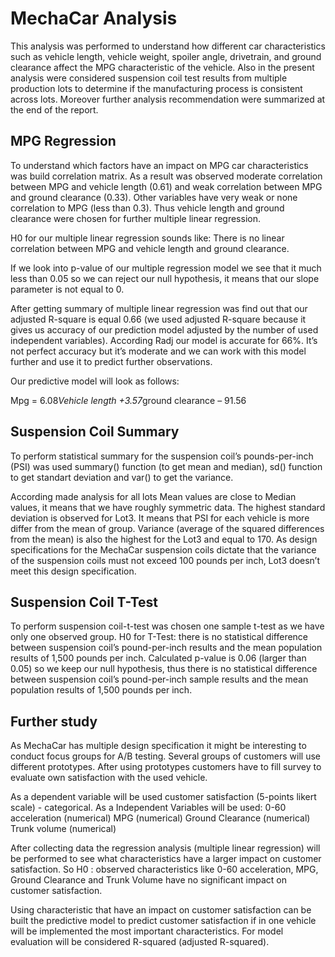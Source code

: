 # MechaCar AnalysisThis analysis was performed to understand how different car characteristics such as vehicle length, vehicle weight, spoiler angle, drivetrain, and ground clearance affect the MPG characteristic of the vehicle. Also in the present analysis were considered suspension coil test results from multiple production lots to determine if the manufacturing process is consistent across lots.Moreover further analysis recommendation were summarized at the end of the report.## MPG RegressionTo understand which factors have an impact on MPG car characteristics was build correlation matrix. As a result was observed moderate correlation between MPG and vehicle length (0.61) and weak correlation between MPG and ground clearance (0.33). Other variables have very weak or none correlation to MPG (less than 0.3). Thus vehicle length and ground clearance were chosen for further multiple linear regression.H0 for our multiple linear regression sounds like: There is no linear correlation between MPG and vehicle length and ground clearance. If we look into p-value of our multiple regression model we see that it much less than 0.05 so we can reject our null hypothesis, it means that our slope parameter is not equal to 0.After getting summary of multiple linear regression was find out that our adjusted R-square is equal 0.66 (we used adjusted R-square because it gives us accuracy of our prediction model adjusted by the number of used independent variables). According Radj our model is accurate for 66%. It’s not perfect accuracy but it’s moderate and we can work with this model further and use it to predict further observations.Our predictive model will look as follows:Mpg = 6.08*Vehicle length +3.57*ground clearance – 91.56 ## Suspension Coil SummaryTo perform statistical summary for the suspension coil’s pounds-per-inch (PSI) was used summary() function (to get mean and median), sd() function to get standart deviation and var() to get the variance.According made analysis for all lots Mean values are close to Median values, it means that we have roughly symmetric data.The highest standard deviation is observed for Lot3. It means that PSI for each vehicle is more differ from the mean of group. Variance (average of the squared differences from the mean) is also the highest for the Lot3 and equal to 170. As design specifications for the MechaCar suspension coils dictate that the variance of the suspension coils must not exceed 100 pounds per inch, Lot3 doesn’t meet this design specification.## Suspension Coil T-Test To perform suspension coil-t-test was chosen one sample t-test as we have only one observed group.H0 for T-Test: there is no statistical difference between suspension coil’s pound-per-inch results and the mean population results of 1,500 pounds per inch.Calculated p-value is 0.06 (larger than 0.05) so we keep our null hypothesis, thus there is no statistical difference between suspension coil’s pound-per-inch sample results and the mean population results of 1,500 pounds per inch.## Further studyAs MechaCar has multiple design specification it might be interesting to conduct focus groups for A/B testing. Several groups of customers will use different prototypes.After using prototypes customers have to fill survey to evaluate own satisfaction with the used vehicle.As a dependent variable will be used customer satisfaction (5-points likert scale) - categorical.As a Independent Variables will be used:	0-60 acceleration (numerical)	MPG (numerical)	Ground Clearance (numerical)	Trunk volume (numerical)	After collecting data the regression analysis (multiple linear regression) will be performed to see what characteristics have a larger impact on customer satisfaction. So H0 : observed characteristics like 0-60 acceleration, MPG, Ground Clearance and Trunk Volume have no significant impact on customer satisfaction.Using characteristic that have an impact on customer satisfaction can be built the predictive model to predict customer satisfaction if in one vehicle will be implemented the most important characteristics. For model evaluation will be considered R-squared (adjusted R-squared).	   